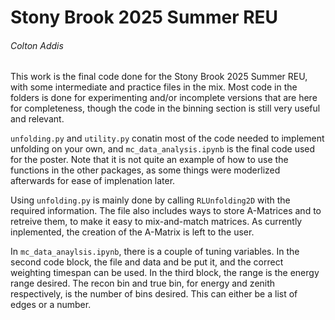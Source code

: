 # Stony Brook 2025 Summer REU
###### Colton Addis

This work is the final code done for the Stony Brook 2025 Summer REU, with some intermediate and practice files in the mix. Most code in the folders is done for experimenting and/or incomplete versions that are here for completeness, though the code in the binning section is still very useful and relevant.

`unfolding.py` and `utility.py` conatin most of the code needed to implement unfolding on your own, and `mc_data_analysis.ipynb` is the final code used for the poster. Note that it is not quite an example of how to use the functions in the other packages, as some things were moderlized afterwards for ease of implenation later. 

Using `unfolding.py` is mainly done by calling `RLUnfolding2D` with the required information. The file also includes ways to store A-Matrices and to retreive them, to make it easy to mix-and-match matrices. As currently inplemented, the creation of the A-Matrix is left to the user. 

In `mc_data_anaylsis.ipynb`, there is a couple of tuning variables. In the second code block, the file and data and be put it, and the correct weighting timespan can be used. In the third block, the range is the energy range desired. The recon bin and true bin, for energy and zenith respectively, is the number of bins desired. This can either be a list of edges or a number.  
